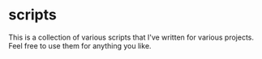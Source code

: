 # scripts
This is a collection of various scripts that I've written for various projects. Feel free to use them for anything you like. 
